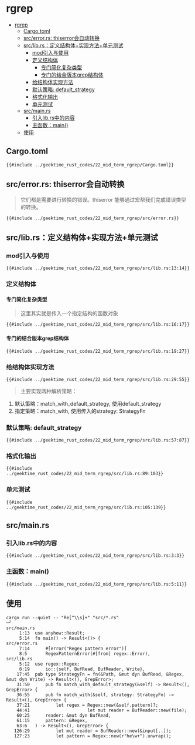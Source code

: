 # rgrep

<!--ts-->
* [rgrep](#rgrep)
   * [Cargo.toml](#cargotoml)
   * [src/error.rs: thiserror会自动转换](#srcerrorrs-thiserror会自动转换)
   * [src/lib.rs：定义结构体+实现方法+单元测试](#srclibrs定义结构体实现方法单元测试)
      * [mod引入与使用](#mod引入与使用)
      * [定义结构体](#定义结构体)
         * [专门简化复杂类型](#专门简化复杂类型)
         * [专门的结合版本grep结构体](#专门的结合版本grep结构体)
      * [给结构体实现方法](#给结构体实现方法)
      * [默认策略: default_strategy](#默认策略-default_strategy)
      * [格式化输出](#格式化输出)
      * [单元测试](#单元测试)
   * [src/main.rs](#srcmainrs)
      * [引入lib.rs中的内容](#引入librs中的内容)
      * [主函数：main()](#主函数main)
   * [使用](#使用)

<!-- Created by https://github.com/ekalinin/github-markdown-toc -->
<!-- Added by: runner, at: Sat Sep 24 14:20:06 UTC 2022 -->

<!--te-->

## Cargo.toml

```rust, editable
{{#include ../geektime_rust_codes/22_mid_term_rgrep/Cargo.toml}}
```

## src/error.rs: thiserror会自动转换

> 它们都是需要进行转换的错误。thiserror 能够通过宏帮我们完成错误类型的转换。

```rust, editable
{{#include ../geektime_rust_codes/22_mid_term_rgrep/src/error.rs}}
```

## src/lib.rs：定义结构体+实现方法+单元测试

### mod引入与使用

```rust, editable
{{#include ../geektime_rust_codes/22_mid_term_rgrep/src/lib.rs:13:14}}
```

### 定义结构体

#### 专门简化复杂类型

> 这里其实就是传入一个指定结构的函数对象

```rust, editable
{{#include ../geektime_rust_codes/22_mid_term_rgrep/src/lib.rs:16:17}}
```

#### 专门的结合版本grep结构体

```rust, editable
{{#include ../geektime_rust_codes/22_mid_term_rgrep/src/lib.rs:19:27}}
```

### 给结构体实现方法

```rust, editable
{{#include ../geektime_rust_codes/22_mid_term_rgrep/src/lib.rs:29:55}}
```

> 主要实现两种解析策略：

1. 默认策略：match_with_default_strategy, 使用default_strategy
2. 指定策略：match_with, 使用传入的strategy: StrategyFn

### 默认策略: default_strategy

```rust, editable
{{#include ../geektime_rust_codes/22_mid_term_rgrep/src/lib.rs:57:87}}
```

### 格式化输出

```rust, editable
{{#include ../geektime_rust_codes/22_mid_term_rgrep/src/lib.rs:89:103}}
```

### 单元测试

```rust, editable
{{#include ../geektime_rust_codes/22_mid_term_rgrep/src/lib.rs:105:139}}
```

## src/main.rs

### 引入lib.rs中的内容

```rust, editable
{{#include ../geektime_rust_codes/22_mid_term_rgrep/src/lib.rs:3:3}}
```

### 主函数：main()

```rust, editable
{{#include ../geektime_rust_codes/22_mid_term_rgrep/src/lib.rs:5:11}}
```

## 使用

```shell
cargo run --quiet -- "Re[^\\s]+" "src/*.rs"                                                                                                                                                                                            ─╯
src/main.rs
     1:13  use anyhow::Result;
     5:14  fn main() -> Result<()> {
src/error.rs
     7:14      #[error("Regex pattern error")]
     8:5       RegexPatternError(#[from] regex::Error),
src/lib.rs
     5:12  use regex::Regex;
     8:19      io::{self, BufRead, BufReader, Write},
    17:45  pub type StrategyFn = fn(&Path, &mut dyn BufRead, &Regex, &mut dyn Write) -> Result<(), GrepError>;
    31:50      pub fn match_with_default_strategy(&self) -> Result<(), GrepError> {
    36:55      pub fn match_with(&self, strategy: StrategyFn) -> Result<(), GrepError> {
    37:21          let regex = Regex::new(&self.pattern)?;
    44:41                      let mut reader = BufReader::new(file);
    60:25      reader: &mut dyn BufRead,
    61:15      pattern: &Regex,
    63:6   ) -> Result<(), GrepError> {
   126:29          let mut reader = BufReader::new(&input[..]);
   127:23          let pattern = Regex::new(r"he\w+").unwrap();
```
